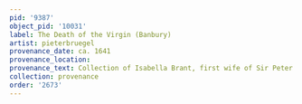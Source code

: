 ```yaml
---
pid: '9387'
object_pid: '10031'
label: The Death of the Virgin (Banbury)
artist: pieterbruegel
provenance_date: ca. 1641
provenance_location:
provenance_text: Collection of Isabella Brant, first wife of Sir Peter Paul Rubens
collection: provenance
order: '2673'
---
```

